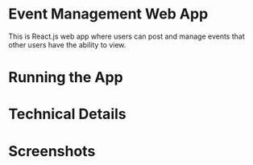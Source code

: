 # Event Management Web App 

This is React.js web app where users can post and manage events that other users have the ability to view.

# Running the App


# Technical Details


# Screenshots


